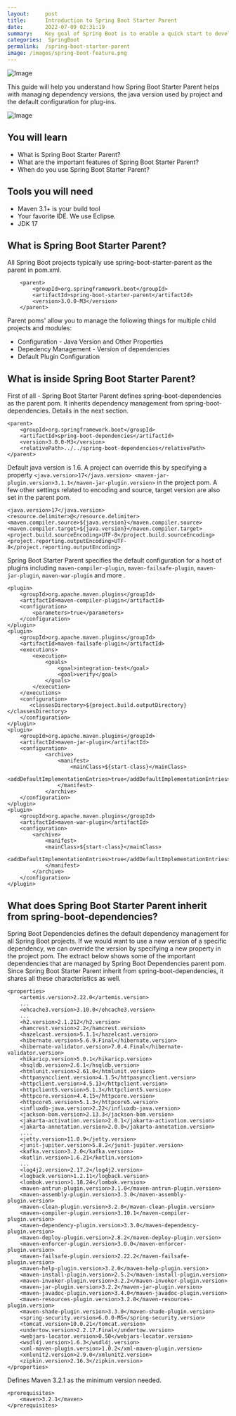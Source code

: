 ```yaml
---
layout:     post
title:      Introduction to Spring Boot Starter Parent
date:       2022-07-09 02:31:19
summary:    Key goal of Spring Boot is to enable a quick start to developing production ready applications. Spring Boot Starter Parent plays a key role in managing dependency versions and having the right plug-ins configured.  
categories:  SpringBoot
permalink:  /spring-boot-starter-parent
image: /images/spring-boot-feature.png
---
```


![Image](/images/Spring-Initializr-Web.png "Web, Actuator and Developer Tools")   

This guide will help you understand how Spring Boot Starter Parent helps with managing dependency versions, the java version used by project and the default configuration for plug-ins.

![Image](/images/SpringBootStarterWeb-Dependencies.png "Spring Boot Starter Web - Dependencies")

 
## You will learn
- What is Spring Boot Starter Parent?
- What are the important features of Spring Boot Starter Parent?
- When do you use Spring Boot Starter Parent?



## Tools you will need
- Maven 3.1+ is your build tool
- Your favorite IDE. We use Eclipse.
- JDK 17

## What is Spring Boot Starter Parent?

All Spring Boot projects typically use spring-boot-starter-parent as the parent in pom.xml.

```
    <parent>
        <groupId>org.springframework.boot</groupId>
        <artifactId>spring-boot-starter-parent</artifactId>
        <version>3.0.0-M3</version>
    </parent>
```

Parent poms' allow you to manage the following things for multiple child projects and modules:

- Configuration - Java Version and Other Properties
- Depedency Management - Version of dependencies
- Default Plugin Configuration

## What is inside Spring Boot Starter Parent?

First of all - Spring Boot Starter Parent defines spring-boot-dependencies as the parent pom. It inherits dependency management from spring-boot-dependencies. Details in the next section.

```
<parent>
	<groupId>org.springframework.boot</groupId>
	<artifactId>spring-boot-dependencies</artifactId>
	<version>3.0.0-M3</version>
	<relativePath>../../spring-boot-dependencies</relativePath>
</parent>

```

Default java version is 1.6. A project can override this by specifying a property `<java.version>17</java.version>
<maven-jar-plugin.version>3.1.1</maven-jar-plugin.version>` in the project pom. A few other settings related to encoding and source, target version are also set in the parent pom.

```
<java.version>17</java.version>
<resource.delimiter>@</resource.delimiter>
<maven.compiler.source>${java.version}</maven.compiler.source>
<maven.compiler.target>${java.version}</maven.compiler.target>
<project.build.sourceEncoding>UTF-8</project.build.sourceEncoding>
<project.reporting.outputEncoding>UTF-8</project.reporting.outputEncoding>

```

Spring Boot Starter Parent specifies the default configuration for a host of plugins including `maven-compiler-plugin`, `maven-failsafe-plugin`, `maven-jar-plugin`, `maven-war-plugin` and more .

```
<plugin>
	<groupId>org.apache.maven.plugins</groupId>
	<artifactId>maven-compiler-plugin</artifactId>
	<configuration>
	    <parameters>true</parameters>
	</configuration>
</plugin>
<plugin>
	<groupId>org.apache.maven.plugins</groupId>
	<artifactId>maven-failsafe-plugin</artifactId>
	<executions>
		<execution>
			<goals>
				<goal>integration-test</goal>
				<goal>verify</goal>
			</goals>
		</execution>
	</executions>
	<configuration>
	   <classesDirectory>${project.build.outputDirectory}</classesDirectory>
	</configuration>
</plugin>
<plugin>
	<groupId>org.apache.maven.plugins</groupId>
	<artifactId>maven-jar-plugin</artifactId>
	<configuration>
            <archive>
				<manifest>
					<mainClass>${start-class}</mainClass>
					<addDefaultImplementationEntries>true</addDefaultImplementationEntries>
				</manifest>
            </archive>
    </configuration>
</plugin>
<plugin>
	<groupId>org.apache.maven.plugins</groupId>
	<artifactId>maven-war-plugin</artifactId>
	<configuration>
		<archive>
			<manifest>
		    <mainClass>${start-class}</mainClass>
			<addDefaultImplementationEntries>true</addDefaultImplementationEntries>
			</manifest>
		</archive>
	</configuration>
</plugin>

```

## What does Spring Boot Starter Parent inherit from spring-boot-dependencies?

Spring Boot Dependencies defines the default dependency management for all Spring Boot projects. If we would want to use a new version of a specific dependency, we can override the version by specifying a new property in the project pom. The extract below shows some of the important dependencies that are managed by Spring Boot Dependencies parent pom. Since Spring Boot Starter Parent inherit from spring-boot-dependencies, it shares all these characteristics as well.  

```
<properties>
	<artemis.version>2.22.0</artemis.version>
	...
	<ehcache3.version>3.10.0</ehcache3.version>
	...
	<h2.version>2.1.212</h2.version>
	<hamcrest.version>2.2</hamcrest.version>
	<hazelcast.version>5.1.1</hazelcast.version>
	<hibernate.version>5.6.9.Final</hibernate.version>
	<hibernate-validator.version>7.0.4.Final</hibernate-validator.version>
	<hikaricp.version>5.0.1</hikaricp.version>
	<hsqldb.version>2.6.1</hsqldb.version>
	<htmlunit.version>2.61.0</htmlunit.version>
	<httpasyncclient.version>4.1.5</httpasyncclient.version>
	<httpclient.version>4.5.13</httpclient.version>
	<httpclient5.version>5.1.3</httpclient5.version>
	<httpcore.version>4.4.15</httpcore.version>
	<httpcore5.version>5.1.3</httpcore5.version>
	<influxdb-java.version>2.22</influxdb-java.version>
	<jackson-bom.version>2.13.3</jackson-bom.version>
	<jakarta-activation.version>2.0.1</jakarta-activation.version>
    <jakarta-annotation.version>2.0.0</jakarta-annotation.version>
	....
	<jetty.version>11.0.9</jetty.version>
	<junit-jupiter.version>5.8.2</junit-jupiter.version>
    <kafka.version>3.2.0</kafka.version>
    <kotlin.version>1.6.21</kotlin.version>
	...
	<log4j2.version>2.17.2</log4j2.version>
    <logback.version>1.2.11</logback.version>
    <lombok.version>1.18.24</lombok.version>
	<maven-antrun-plugin.version>3.1.0</maven-antrun-plugin.version>
    <maven-assembly-plugin.version>3.3.0</maven-assembly-plugin.version>
    <maven-clean-plugin.version>3.2.0</maven-clean-plugin.version>
    <maven-compiler-plugin.version>3.10.1</maven-compiler-plugin.version>
    <maven-dependency-plugin.version>3.3.0</maven-dependency-plugin.version>
    <maven-deploy-plugin.version>2.8.2</maven-deploy-plugin.version>
    <maven-enforcer-plugin.version>3.0.0</maven-enforcer-plugin.version>
    <maven-failsafe-plugin.version>2.22.2</maven-failsafe-plugin.version>
    <maven-help-plugin.version>3.2.0</maven-help-plugin.version>
    <maven-install-plugin.version>2.5.2</maven-install-plugin.version>
    <maven-invoker-plugin.version>3.2.2</maven-invoker-plugin.version>
    <maven-jar-plugin.version>3.2.2</maven-jar-plugin.version>
    <maven-javadoc-plugin.version>3.4.0</maven-javadoc-plugin.version>
    <maven-resources-plugin.version>3.2.0</maven-resources-plugin.version>
    <maven-shade-plugin.version>3.3.0</maven-shade-plugin.version>
	<spring-security.version>6.0.0-M5</spring-security.version>
	<tomcat.version>10.0.21</tomcat.version>
	<undertow.version>2.2.17.Final</undertow.version>
	<webjars-locator.version>0.50</webjars-locator.version>
	<wsdl4j.version>1.6.3</wsdl4j.version>
	<xml-maven-plugin.version>1.0.2</xml-maven-plugin.version>
    <xmlunit2.version>2.9.0</xmlunit2.version>
	<zipkin.version>2.16.3</zipkin.version>
</properties>
```
Defines Maven 3.2.1 as the minimum version needed.

```
<prerequisites>
	<maven>3.2.1</maven>
</prerequisites>
```
